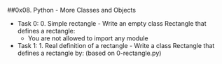 ##0x08. Python - More Classes and Objects

- Task 0: 0. Simple rectangle - Write an empty class Rectangle that defines a rectangle:
	- You are not allowed to import any module
- Task 1: 1. Real definition of a rectangle - Write a class Rectangle that defines a rectangle by: (based on 0-rectangle.py)
